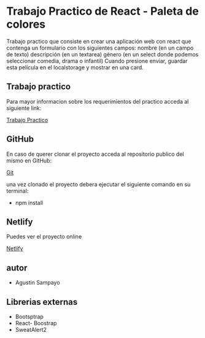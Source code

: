 # Trabajo Practico de React - Paleta de colores

Trabajo practico que consiste en crear una aplicación web con react que contenga un formulario con los siguientes campos:
nombre (en un campo de texto)
descripción (en un textarea)
género (en un select donde podemos seleccionar comedia, drama o infantil)
Cuando presione enviar, guardar esta película en el localstorage y mostrar en una card.

## Trabajo practico

Para mayor informacion sobre los requerimientos del practico acceda al siguiente link:

[Trabajo Practico](https://docs.google.com/document/d/1yFK09NIwbUug5p0M_q1ESPXH4xaCS9sNqzYEOehxoJc/edit#)

## GitHub

En caso de querer clonar el proyecto acceda al repositorio publico del mismo en GitHub:

[Git](https://github.com/agustines82/TpReact10-AltaPeliculas)

una vez clonado el proyecto debera ejecutar el siguiente comando en su terminal:

-   npm install

## Netlify

Puedes ver el proyecto online

[Netlify]()

## autor

-   Agustin Sampayo

## Librerias externas

-   Bootsptrap
-   React- Boostrap
-   SweatAlert2
